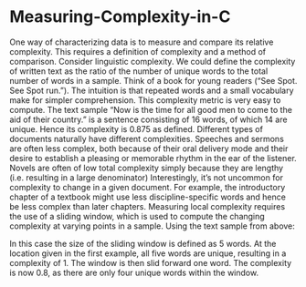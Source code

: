 # Measuring-Complexity-in-C

One way of characterizing data is to measure and compare its relative complexity. This requires a definition of complexity and a method of comparison.
Consider linguistic complexity. We could define the complexity of written text as the ratio of the number of unique words to the total number of words in a sample. Think of a book for young readers (“See Spot. See Spot run.”). The intuition is that repeated words and a small vocabulary make for simpler comprehension.
This complexity metric is very easy to compute. The text sample “Now is the time for all good men to come to the aid of their country.” is a sentence consisting of 16 words, of which 14 are unique. Hence its complexity is 0.875 as defined.
Different types of documents naturally have different complexities. Speeches and sermons are often less complex, both because of their oral delivery mode and their desire to establish a pleasing or memorable rhythm in the ear of the listener. Novels are often of low total complexity simply because they are lengthy (i.e. resulting in a large denominator)
Interestingly, it’s not uncommon for complexity to change in a given document. For example, the introductory chapter of a textbook might use less discipline-specific words and hence be less complex than later chapters. Measuring local complexity requires the use of a sliding window, which is used to compute the changing complexity at varying points in a sample. Using the text sample from above:

In this case the size of the sliding window is defined as 5 words. At the location given in the first example, all five words are unique, resulting in a complexity of 1. The window is then slid forward one word. The complexity is now 0.8, as there are only four unique words within the window.
